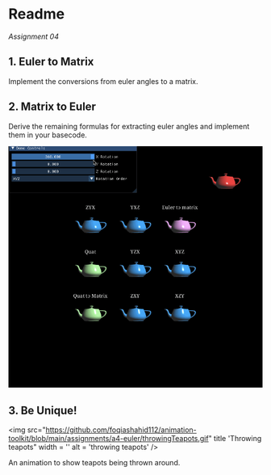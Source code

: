 # Readme

*Assignment 04*

## 1. Euler to Matrix

Implement the conversions from euler angles to a matrix.

## 2. Matrix to Euler

Derive the remaining formulas for extracting euler angles and implement them in your basecode.

<img src='https://github.com/foqiashahid112/animation-toolkit/blob/main/assignments/a4-euler/MatrixToEuler.gif' title='MatrixtoEuler' width='' alt='MatrixtoEuler' />

## 3. Be Unique!

<img src="https://github.com/foqiashahid112/animation-toolkit/blob/main/assignments/a4-euler/throwingTeapots.gif" title 'Throwing teapots" width = '' alt = 'throwing teapots' />

An animation to show teapots being thrown around.  
